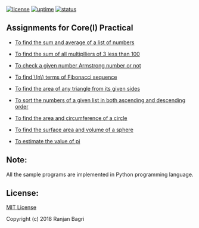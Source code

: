 [![license](https://img.shields.io/github/license/gribja/unit-testrb.svg)](https://gribja.github.io/open_datasets/LICENSE.md) [![uptime](https://img.shields.io/badge/uptime-100%25-orange.svg)](https://img.shields.io/badge/uptime-100%25-orange.svg) [![status](https://img.shields.io/pypi/status/Django.svg)](https://img.shields.io/pypi/status/Django.svg)


<script type="text/javascript"
        src="https://cdnjs.cloudflare.com/ajax/libs/mathjax/2.7.0/MathJax.js?config=TeX-AMS_CHTML"></script>


## Assignments for Core(I) Practical


* [To find the sum and average of a list of numbers](page1.md)

* [To find the sum of all multiplliers of 3 less than 100](page2.md)

* [To check a given number Armstrong number or not](page3.md)

* [To find \\(n\\) terms of Fibonacci sequence](page4.md)

* [To find the area of any triangle from its given sides](page5.md)

* [To sort the numbers of a given list in both ascending and descending order](page6.md)

* [To find the area and circumference of a circle](page7.md)

* [To find the surface area and volume of a sphere](page8.md)

* [To estimate the value of pi](page9.md)



## Note:

All the sample programs are implemented in Python programming language.

## License:
[MIT License](LICENSE.md)

Copyright (c) 2018 Ranjan Bagri

